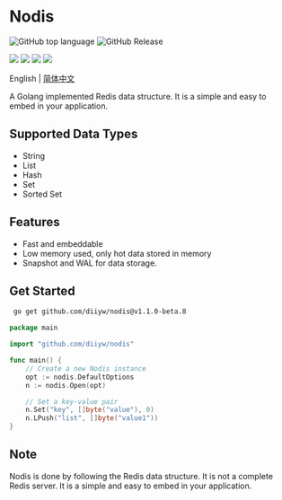 # Nodis
![GitHub top language](https://img.shields.io/github/languages/top/diiyw/nodis) ![GitHub Release](https://img.shields.io/github/v/release/diiyw/nodis)
<div class="column" align="left">
  <a href="https://godoc.org/github.com/diiyw/nodis"><img src="https://godoc.org/github.com/diiyw/nodis?status.svg" /></a>
  <a href="https://goreportcard.com/report/github.com/diiyw/nodis"><img src="https://goreportcard.com/badge/github.com/diiyw/nodis" /></a>
  <a href="https://goreportcard.com/report/github.com/diiyw/nodis"><img src="https://github.com/diiyw/nodis/workflows/Go/badge.svg?branch=main"/></a>
  <a href="https://codecov.io/gh/diiyw/nodis"><img src="https://codecov.io/gh/diiyw/nodis/branch/main/graph/badge.svg?token=CupujOXpbe"/></a>
</div>


English | [简体中文](https://github.com/diiyw/nodis/blob/main/README_zh-cn.md)

A Golang implemented Redis data structure. 
It is a simple and easy to embed in your application.

## Supported Data Types

- String
- List
- Hash
- Set
- Sorted Set

## Features

- Fast and embeddable
- Low memory used, only hot data stored in memory
- Snapshot and WAL for data storage.

## Get Started
```bash
 go get github.com/diiyw/nodis@v1.1.0-beta.8
```
```go
package main

import "github.com/diiyw/nodis"

func main() {
	// Create a new Nodis instance
	opt := nodis.DefaultOptions
	n := nodis.Open(opt)

	// Set a key-value pair
	n.Set("key", []byte("value"), 0)
	n.LPush("list", []byte("value1"))
}

```

## Note
Nodis is done by following the Redis data structure. It is not a complete Redis server. It is a simple and easy to embed in your application.